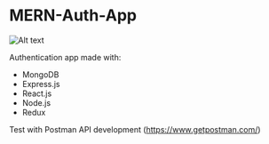 # MERN-Auth-App

![Alt text](/client/public/mern_auth_app.gif?raw=true "Screenshot")

Authentication app made with:
- MongoDB
- Express.js
- React.js
- Node.js
- Redux

Test with Postman API development (https://www.getpostman.com/)

